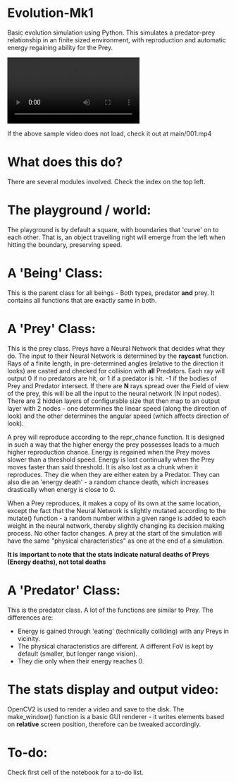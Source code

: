 # Evolution-Mk1 <br>
Basic evolution simulation using Python. This simulates a predator-prey relationship in an finite sized environment, with reproduction and automatic energy regaining ability for the Prey.

![Sample video](/001.mp4) 

If the above sample video does not load, check it out at main/001.mp4

# What does this do?

There are several modules involved. Check the index on the top left.

# The playground / world: <br>
The playground is by default a square, with boundaries that 'curve' on to each other. That is, an object travelling right will emerge from the left when hitting the boundary, preserving speed.

# A 'Being' Class: <br>
This is the parent class for all beings - Both types, predator **and** prey. It contains all functions that are exactly same in both.

# A 'Prey' Class: <br>
This is the prey class. Preys have a Neural Network that decides what they do. The input to their Neural Network is determined by the **raycast** function. Rays of a finite length, in pre-determined angles (relative to the direction it looks) are casted and checked for collision with **all** Predators. Each ray will output 0 if no predators are hit, or 1 if a predator is hit. -1 if the bodies of Prey and Predator intersect. If there are **N** rays spread over the Field of view of the prey, this will be all the input to the neural network (N input nodes). There are 2 hidden layers of configurable size that then map to an output layer with 2 nodes - one determines the linear speed (along the direction of look) and the other determines the angular speed (which affects direction of look). 

A prey will reproduce according to the repr_chance function. It is designed in such a way that the higher energy the prey possesses leads to a much higher reproduction chance. Energy is regained when the Prey moves slower than a threshold speed. Energy is lost continually when the Prey moves faster than said threshold. It is also lost as a chunk when it reproduces. They die when they are either eaten by a Predator. They can also die an 'energy death' - a random chance death, which increases drastically when energy is close to 0.

When a Prey reproduces, it makes a copy of its own at the same location, except the fact that the Neural Network is slightly mutated according to the mutate() function - a random number within a given range is added to each weight in the neural network, thereby slightly changing its decision making process. No other factor changes. A prey at the start of the simulation will have the same "physical characteristics" as one at the end of a simulation.

**It is important to note that the stats indicate natural deaths of Preys (Energy deaths), not total deaths**

# A 'Predator' Class: <br>
This is the predator class. A lot of the functions are similar to Prey. The differences are: <br>
- Energy is gained through 'eating' (technically colliding) with any Preys in vicinity.
- The physical characteristics are different. A different FoV is kept by default (smaller, but longer range vision).
- They die only when their energy reaches 0.

# The stats display and output video: <br>
OpenCV2 is used to render a video and save to the disk. The make_window() function is a basic GUI renderer - it writes elements based on **relative** screen position, therefore can be tweaked accordingly.

# To-do: <br>
Check first cell of the notebook for a to-do list.


